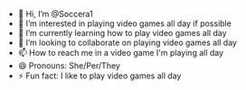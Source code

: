 - 👋 Hi, I’m @Soccera1
- 👀 I’m interested in playing video games all day if possible
- 🌱 I’m currently learning how to play video games all day
- 💞️ I’m looking to collaborate on playing video games all day
- 📫 How to reach me in a video game I'm playing all day
- 😄 Pronouns: She/Per/They
- ⚡ Fun fact: I like to play video games all day

<!---
Soccera1/Soccera1 is a ✨ special ✨ repository because its `README.md` (this file) appears on your GitHub profile.
You can click the Preview link to take a look at your changes.
--->
